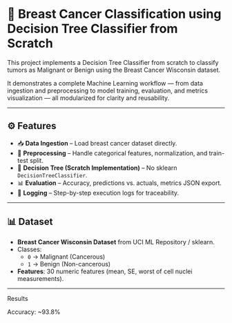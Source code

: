 # 🧬 Breast Cancer Classification using Decision Tree Classifier from Scratch

This project implements a Decision Tree Classifier from scratch to classify tumors as Malignant or Benign using the Breast Cancer Wisconsin dataset.  

It demonstrates a complete Machine Learning workflow — from data ingestion and preprocessing to model training, evaluation, and metrics visualization — all modularized for clarity and reusability.

---

## ⚙️ Features
- 📥 **Data Ingestion** – Load breast cancer dataset directly.  
- 🧹 **Preprocessing** – Handle categorical features, normalization, and train-test split.  
- 🌳 **Decision Tree (Scratch Implementation)** – No sklearn `DecisionTreeClassifier`.  
- 📊 **Evaluation** – Accuracy, predictions vs. actuals, metrics JSON export.  
- 📝 **Logging** – Step-by-step execution logs for traceability.  

---

## 📊 Dataset
- **Breast Cancer Wisconsin Dataset** from UCI ML Repository / sklearn.  
- Classes:  
  - `0` → Malignant (Cancerous)  
  - `1` → Benign (Non-cancerous)  
- **Features**: 30 numeric features (mean, SE, worst of cell nuclei measurements).  

---

Results

Accuracy: ~93.8%
